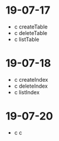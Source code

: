 # 19-07-17
- c createTable
- c deleteTable
- c listTable

# 19-07-18
- c createIndex
- c deleteIndex
- c listIndex


# 19-07-20
- c c